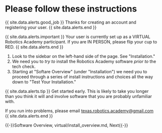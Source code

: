 # Please follow these instructions

{{ site.data.alerts.good_job }}
Thanks for creating an account and registering your user.
{{ site.data.alerts.end }}

{{ site.data.alerts.important }}
Your user is currently set up as a VIRTUAL Robotics Academy participant. If you are IN PERSON, please flip your cup to RED.
{{ site.data.alerts.end }}

1. Look to the sidebar on the left-hand side of the page. See "Installation."
2. We need you to *try to* install the Robotics Academy software *prior to* the tech check.
3. Starting at "Softare Overview" (under "Installation") we need you to proceed through a series of install instructions and choices all the way down to "Test Your Installation."

{{ site.data.alerts.tip }}
Get started early. This is likely to take you longer than you think it will and involve software that you are probably unfamiliar with.

If you run into problems, please email texas.robotics.academy@gmail.com
{{ site.data.alerts.end }}

{{-}}Software Overview, virtual/install_overview.md, Next{{-}}
